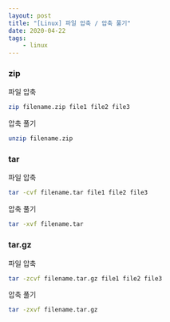 ```yaml
---
layout: post
title: "[Linux] 파일 압축 / 압축 풀기"
date: 2020-04-22
tags:
    - linux
---
```


### zip

파일 압축

```bash
zip filename.zip file1 file2 file3
```

압축 풀기

```bash
unzip filename.zip
```

### tar

파일 압축

```bash
tar -cvf filename.tar file1 file2 file3
```

압축 풀기

```bash
tar -xvf filename.tar
```

### tar.gz

파일 압축

```bash
tar -zcvf filename.tar.gz file1 file2 file3
```

압축 풀기

```bash
tar -zxvf filename.tar.gz
```

